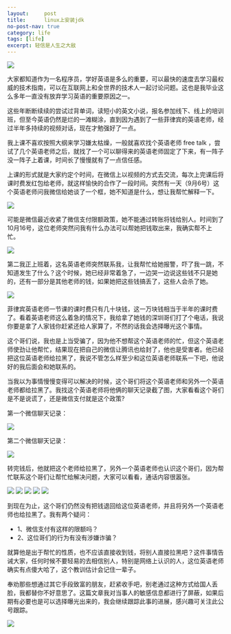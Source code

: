 ```yaml
---
layout:     post
title:      linux上安装jdk
no-post-nav: true
category: life
tags: [life]
excerpt: 轻信是人生之大敌
---
```


![](http://www.ityouknow.com/assets/images/2018/life/insane.png)

大家都知道作为一名程序员，学好英语是多么的重要，可以最快的速度去学习最权威的技术指南，可以在互联网上和全世界的技术人一起讨论问题。这也是我毕业这么多年一直没有放弃学习英语的重要原因之一。

这些年断断续续的尝试过背单词，读短小的英文小说，报名参加线下、线上的培训班，但至今英语仍然是烂的一滩糊涂，直到因为遇到了一些菲律宾的英语老师，经过半年多持续的视频对话，现在才勉强好了一点。

我上课不喜欢按照大纲来学习嫌太枯燥，一般就喜欢找个英语老师 free talk ，尝试了几个英语老师之后，就找了一个可以聊得来的英语老师固定了下来，有一阵子没一阵子上着课，时间长了慢慢就有了一点信任感。

上课的形式就是大家约定个时间，在微信上以视频的方式去交流，每次上完课后将课时费发红包给老师，就这样愉快的合作了一段时间。突然有一天（9月6号）这个英语老师问我微信给她谈了一个框，她不知道是什么，想让我帮忙解释一下。

![](http://www.ityouknow.com/assets/images/2018/life/001.png)

可能是微信最近收紧了微信支付限额政策，她不能通过转账将钱给别人。时间到了10月16号，这位老师突然问我有什么办法可以帮她把钱取出来，我确实帮不上忙。

![](http://www.ityouknow.com/assets/images/2018/life/002.png)

第二我正上班着，这名英语老师突然联系我，让我帮忙给她报警，吓了我一跳，不知道发生了什么？这个时候，她已经非常着急了，一边哭一边说这些钱不只是她的，还有一部分是其他老师的钱，如果她把这些钱搞丢了，这些人会杀了她。

![](http://www.ityouknow.com/assets/images/2018/life/003.png)

菲律宾英语老师一节课的课时费只有几十块钱，这一万块钱相当于半年的课时费了。看着英语老师这么着急的情况下，我给拿了她钱的深圳哥们打了个电话，我说你要是拿了人家钱你赶紧还给人家算了，不然的话我会选择曝光这个事情。

这个哥们说，我也是上当受骗了，因为他不想帮这个英语老师的忙，但这个英语老师使劲让他帮忙，结果现在把自己的微信让腾讯也给封了，他也是受害者。他已经把这位英语老师给拉黑了，我说不管怎么样至少和这位英语老师联系一下吧，他说好的我后面会和她联系的。

当我以为事情慢慢变得可以解决的时候，这个哥们将这个英语老师和另外一个英语老师都给拉黑了。我找这个英语老师将他俩的聊天记录截了图，大家看看这个哥们是不是说谎了，还是微信支付就是这个政策?

第一个微信聊天记录：

![](http://www.ityouknow.com/assets/images/2018/life/004.jpg)

第二个微信聊天记录：

![](http://www.ityouknow.com/assets/images/2018/life/005.jpg)

转完钱后，他就把这个老师给拉黑了，另外一个英语老师也认识这个哥们，因为帮忙联系这个哥们让帮忙给解决问题，大家可以看看，通话内容很嚣张。

![](http://www.ityouknow.com/assets/images/2018/life/101.jpg)
![](http://www.ityouknow.com/assets/images/2018/life/102.jpg)
![](http://www.ityouknow.com/assets/images/2018/life/103.jpg)
![](http://www.ityouknow.com/assets/images/2018/life/104.jpg)
![](http://www.ityouknow.com/assets/images/2018/life/105.jpg)

到现在为止，这个哥们仍然没有把钱退回给这位英语老师，并且将另外一个英语老师也给拉黑了。我有两个疑问：

- 1、微信支付有这样的限额吗？
- 2、这位哥们的行为有没有涉嫌诈骗？

就算他是出于帮忙的性质，也不应该直接收到钱，将别人直接拉黑吧？这件事情告诫大家，任何时候不要轻易的去相信别人，特别是网络上认识的人，这位英语老师确实有点傻大哈了，这个教训估计会记住一辈子。

奉劝那些想通过其它手段致富的朋友，赶紧收手吧，别老通过这种方式给国人丢脸，我都替你不好意思了。这篇文章我对当事人的敏感信息都进行了屏蔽，如果后期有必要也是可以选择曝光出来的，我会继续跟踪此事的进展，感兴趣可关注此公号跟踪。

![](http://www.ityouknow.com/assets/images/2018/life/flyever.jpg)
